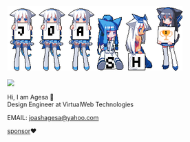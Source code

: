 <img src="https://github.com/Jace254/Jace254/blob/main/Github%20Cheersquad.png"/>
<br>
<br>
<img src="https://count.getloli.com/get/@Jace254?theme=gelbooru-h" />



Hi, I am Agesa 👋<br>
Design Engineer at VirtualWeb Technologies

EMAIL: <a href="mailto:joashagesa@yahoo.com">joashagesa@yahoo.com</a>

[sponsor](https://github.com/sponsors/Jace254)❤️

